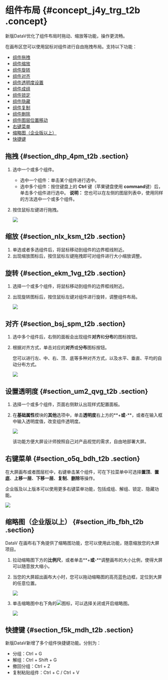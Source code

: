 # 组件布局 {#concept_j4y_trg_t2b .concept}

新版DataV优化了组件布局时拖动、缩放等功能，操作更流畅。

在画布区您可以使用鼠标对组件进行自由拖拽布局。支持以下功能：

-   [组件拖拽](#)
-   [组件缩放](#)
-   [组件旋转](#)
-   [组件对齐](#)
-   [组件透明度设置](#)
-   [组件成组](cn.zh-CN/用户指南/管理组件/成组组件.md#)
-   [组件锁定](cn.zh-CN/用户指南/管理组件/锁定组件.md#)
-   [组件隐藏](cn.zh-CN/用户指南/管理组件/隐藏组件.md#)
-   [组件复制](cn.zh-CN/用户指南/管理组件/复制组件.md#)
-   [组件删除](cn.zh-CN/用户指南/管理组件/删除组件.md#)
-   [组件图层位置移动](cn.zh-CN/用户指南/管理界面编辑器/图层管理/组件图层位置移动.md#)
-   [右键菜单](#)
-   [缩略图（企业版以上）](#)
-   [快捷键](#)

## 拖拽 {#section_dhp_4pm_t2b .section}

1.  选中一个或多个组件。

    -   选中一个组件：单击某个组件进行选中。
    -   选中多个组件：按住键盘上的 **Ctrl** 键（苹果键盘使用 **command**键）后，单击多个组件进行选中。
    **说明：** 您也可以在左侧的图层列表中，使用同样的方法选中一个或多个组件。

2.  按住鼠标左键进行拖拽。

    ![](images/9209_zh-CN.gif)


## 缩放 {#section_nlx_ksm_t2b .section}

1.  单选或者多选组件后，将鼠标移动到组件的边界框线附近。
2.  出现缩放图标后，按住鼠标左键拖拽即可对组件进行大小缩放调整。

## 旋转 {#section_ekm_1vg_t2b .section}

1.  选择一个或多个组件，将鼠标移动到组件的边界框线附近。
2.  出现旋转图标后，按住鼠标左键对组件进行旋转，调整组件布局。

    ![](images/9211_zh-CN.gif)


## 对齐 {#section_bsj_spm_t2b .section}

1.  选中多个组件后，右侧的面板会出现组件**对齐**和**分布**的图标按钮。
2.  根据对齐方式，单击对应的**对齐**或**分布**图标按钮。

    您可以进行左、中、右、顶、底等多种对齐方式，以及水平、垂直、平均的自动分布方式。

    ![](http://static-aliyun-doc.oss-cn-hangzhou.aliyuncs.com/assets/img/17372/15347320649243_zh-CN.png)


## 设置透明度 {#section_um2_qvg_t2b .section}

1.  选择一个或多个组件，页面右侧默认出现样式配置面板。
2.  在**基础属性**模块的**其他**选项中，单击**透明度**右上方的**+**或**-**，或者在输入框中输入透明度值，改变组件透明度。

    ![](http://static-aliyun-doc.oss-cn-hangzhou.aliyuncs.com/assets/img/17372/15347320659212_zh-CN.png)

    该功能方便大屏设计师按照自己对产品视觉的需求，自由地部署大屏。


## 右键菜单 {#section_o5q_bdh_t2b .section}

在大屏画布或者图层栏中，右键单击某个组件，可在下拉菜单中可选择**置顶**、**置底**、**上移一层**、**下移一层**、**复制**、**删除**等操作。

企业版及以上版本可以使用更多右键菜单功能，包括成组、解组、锁定、隐藏功能。

![](http://static-aliyun-doc.oss-cn-hangzhou.aliyuncs.com/assets/img/17372/15347320659221_zh-CN.png)

## 缩略图（企业版以上） {#section_ifb_fbh_t2b .section}

DataV 在画布右下角提供了缩略图功能，您可以使用此功能，随意缩放您的大屏项目。

1.  拉动缩略图下方的**比例尺**，或者单击**+**或**-**调整画布的大小比例，使得大屏可以随意放大缩小。
2.  当您的大屏超出画布大小时，您可以拖动缩略图的高亮蓝色边框，定位到大屏的任意位置。

    ![](http://static-aliyun-doc.oss-cn-hangzhou.aliyuncs.com/assets/img/17372/15347320659219_zh-CN.png)

3.  单击缩略图中右下角的![](http://static-aliyun-doc.oss-cn-hangzhou.aliyuncs.com/assets/img/17375/15347320659216_zh-CN.png)图标，可以选择关闭或开启缩略图。

    ![](images/9220_zh-CN.gif)


## 快捷键 {#section_f5k_mdh_t2b .section}

新版DataV新增了多个组件快捷键功能。分别为：

-   分组：Ctrl + G
-   解组：Ctrl + Shift + G
-   撤回分组：Ctrl + Z
-   复制粘贴组件：Ctrl + C / Ctrl + V

